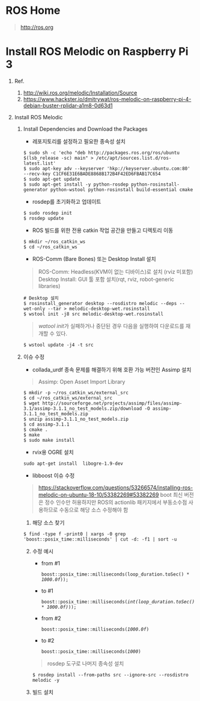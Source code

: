 # ROS Home
  > http://ros.org
  
# Install ROS Melodic on Raspberry Pi 3
  1. Ref.
     1. http://wiki.ros.org/melodic/Installation/Source
     2. https://www.hackster.io/dmitrywat/ros-melodic-on-raspberry-pi-4-debian-buster-rplidar-a1m8-0d63d1
  
  2. Install ROS Melodic
     1. Install Dependencies and Download the Packages
        * 레포지토리를 설정하고 필요한 종속성 설치
        <pre><code>$ sudo sh -c 'echo "deb http://packages.ros.org/ros/ubuntu $(lsb_release -sc) main" > /etc/apt/sources.list.d/ros-latest.list' 
        $ sudo apt-key adv --keyserver 'hkp://keyserver.ubuntu.com:80' --recv-key C1CF6E31E6BADE8868B172B4F42ED6FBAB17C654
        $ sudo apt-get update
        $ sudo apt-get install -y python-rosdep python-rosinstall-generator python-wstool python-rosinstall build-essential cmake</code></pre>

        * rosdep를 초기화하고 업데이트
        <pre><code>$ sudo rosdep init  
        $ rosdep update</code></pre>

        * ROS 빌드를 위한 전용 catkin 작업 공간을 만들고 디렉토리 이동
        <pre><code>$ mkdir ~/ros_catkin_ws  
        $ cd ~/ros_catkin_ws</code></pre>

        * ROS-Comm (Bare Bones) 또는 Desktop Install 설치
        > ROS-Comm: Headless(KVM이 없는 디바이스)로 설치 (rviz 미포함)
        > Desktop Install: GUI 툴 포함 설치(rqt, rviz, robot-generic libraries)
        <pre><code># Desktop 설치
        $ rosinstall_generator desktop --rosdistro melodic --deps --wet-only --tar > melodic-desktop-wet.rosinstall
        $ wstool init -j8 src melodic-desktop-wet.rosinstall</code></pre>
        > <i>watool init</i>가 실패하거나 중단된 경우 다음을 실행하여 다운로드를 재개할 수 있다.
        <pre><code>$ wstool update -j4 -t src</code></pre>

     2. 이슈 수정
        * collada_urdf 종속 문제를 해결하기 위해 호환 가능 버전인 Assimp 설치
        > Assimp: Open Asset Import Library
        <pre><code>$ mkdir -p ~/ros_catkin_ws/external_src
        $ cd ~/ros_catkin_ws/external_src
        $ wget http://sourceforge.net/projects/assimp/files/assimp-3.1/assimp-3.1.1_no_test_models.zip/download -O assimp-3.1.1_no_test_models.zip
        $ unzip assimp-3.1.1_no_test_models.zip
        $ cd assimp-3.1.1
        $ cmake .
        $ make
        $ sudo make install</code></pre>

        * rvix용 OGRE 설치
        <pre><code>sudo apt-get install  libogre-1.9-dev</code></pre>

        * libboost 이슈 수정
        > https://stackoverflow.com/questions/53266574/installing-ros-melodic-on-ubuntu-18-10/53382269#53382269
        > boot 최신 버전은 정수 인수만 허용하지만 ROS의 actionlib 패키지에서 부동소수점 사용하므로 수동으로 해당 소스 수정해야 함

        1. 해당 소스 찾기
        <pre><code>$ find -type f -print0 | xargs -0 grep 'boost::posix_time::milliseconds' | cut -d: -f1 | sort -u</code></pre>
        2. 수정 예시
           * from #1
             <pre><code>boost::posix_time::milliseconds(loop_duration.toSec() * <i>1000.0f</i>));</code></pre>
           * to #1
             <pre><code>boost::posix_time::milliseconds(<i>int(loop_duration.toSec() * 1000.0f)</i>));</code></pre>

           * from #2
             <pre><code>boost::posix_time::milliseconds(<i>1000.0f</i>)</code></pre>
           * to #2
             <pre><code>boost::posix_time::milliseconds(<i>1000</i>)</code></pre>

           > rosdep 도구로 나머지 종속성 설치
           <pre><code>$ rosdep install --from-paths src --ignore-src --rosdistro melodic -y</code></pre>

        3. 빌드 설치
           <pre><code></code></pre>